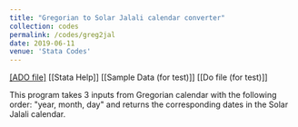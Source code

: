 ```yaml
---
title: "Gregorian to Solar Jalali calendar converter"
collection: codes
permalink: /codes/greg2jal
date: 2019-06-11
venue: 'Stata Codes'
---
```


[[ADO file]](https://www.dropbox.com/s/1bjixzxoi3lo5ns/greg2jal.ado?dl=0)
[[Stata Help]]
[[Sample Data (for test)]]
[[Do file (for test)]]

This program takes 3 inputs from Gregorian calendar with the following order: "year, month, day" and returns the corresponding dates in the Solar Jalali calendar.
